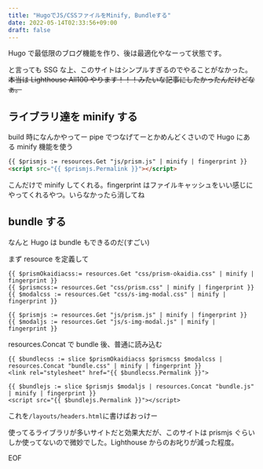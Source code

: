 ```yaml
---
title: "HugoでJS/CSSファイルをMinify, Bundleする"
date: 2022-05-14T02:33:56+09:00
draft: false
---
```


Hugo で最低限のブログ機能を作り、後は最適化やなーって状態です。

と言っても SSG な上、このサイトはシンプルすぎるのでやることがなかった。~~本当は Lighthouse All100 やります！！！みたいな記事にしたかったんだけどなぁ。~~

## ライブラリ達を minify する

build 時になんかやってー pipe でつなげてーとかめんどくさいので Hugo にある minify 機能を使う

```html
{{ $prismjs := resources.Get "js/prism.js" | minify | fingerprint }}
<script src="{{ $prismjs.Permalink }}"></script>
```

こんだけで minify してくれる。fingerprint はファイルキャッシュをいい感じにやってくれるやつ。いらなかったら消してね

## bundle する

なんと Hugo は bundle もできるのだ(すごい)

まず resource を定義して

```markup
{{ $prismOkaidiacss:= resources.Get "css/prism-okaidia.css" | minify | fingerprint }}
{{ $prismcss:= resources.Get "css/prism.css" | minify | fingerprint }}
{{ $modalcss := resources.Get "css/s-img-modal.css" | minify | fingerprint }}

{{ $prismjs := resources.Get "js/prism.js" | minify | fingerprint }}
{{ $modaljs := resources.Get "js/s-img-modal.js" | minify | fingerprint }}
```

resources.Concat で bundle 後、普通に読み込む

```markup
{{ $bundlecss := slice $prismOkaidiacss $prismcss $modalcss | resources.Concat "bundle.css" | minify | fingerprint }}
<link rel="stylesheet" href="{{ $bundlecss.Permalink }}">

{{ $bundlejs := slice $prismjs $modaljs | resources.Concat "bundle.js" | minify | fingerprint }}
<script src="{{ $bundlejs.Permalink }}"></script>
```

これを`/layouts/headers.html`に書けばおっけー

使ってるライブラリが多いサイトだと効果大だが、このサイトは prismjs ぐらいしか使ってないので微妙でした。Lighthouse からのお叱りが減った程度。

EOF
